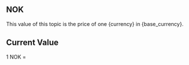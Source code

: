 ## NOK

This value of this topic is the price of one {currency} in {base_currency}.

## Current Value

1 NOK = <Topic topic="finance/stock-exchange/currency/NOK/USD" decimals="3" unit="USD"/>

